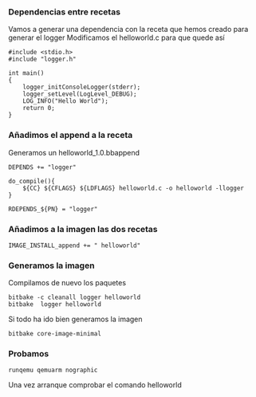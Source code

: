 ### Dependencias entre recetas

Vamos a generar una dependencia con la receta que hemos creado para generar el logger
Modificamos el helloworld.c para que quede así

	#include <stdio.h>
	#include "logger.h"

	int main()
	{
	    logger_initConsoleLogger(stderr);
	    logger_setLevel(LogLevel_DEBUG);
	    LOG_INFO("Hello World");
	    return 0;
	}


### Añadimos el append a la receta

Generamos un helloworld_1.0.bbappend

	DEPENDS += "logger"

	do_compile(){
	    ${CC} ${CFLAGS} ${LDFLAGS} helloworld.c -o helloworld -llogger
	}

	RDEPENDS_${PN} = "logger"

### Añadimos a la imagen las dos recetas

	IMAGE_INSTALL_append += " helloworld"
	
### Generamos la imagen

Compilamos de nuevo los paquetes

	bitbake -c cleanall logger helloworld
	bitbake  logger helloworld
	
Si todo ha ido bien generamos la imagen

	bitbake core-image-minimal
	
### Probamos 

	runqemu qemuarm nographic
	
Una vez arranque comprobar el comando helloworld
